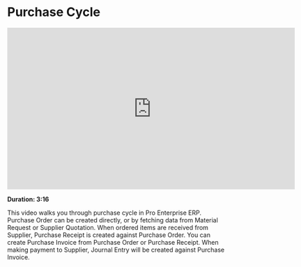 <!-- add-breadcrumbs -->
# Purchase Cycle

<iframe width="660" height="371" src="https://www.youtube.com/embed/EK65tLdVUDk" frameborder="0" allowfullscreen></iframe>

**Duration: 3:16**

This video walks you through purchase cycle in Pro Enterprise ERP. Purchase Order can be created directly, or by fetching data from Material Request or Supplier Quotation. When ordered items are received from Supplier, Purchase Receipt is created against Purchase Order. You can create Purchase Invoice from Purchase Order or Purchase Receipt. When making payment to Supplier, Journal Entry will be created against Purchase Invoice.
